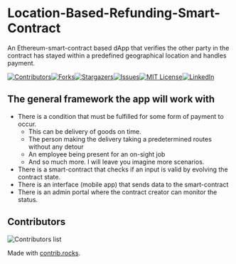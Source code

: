 # Location-Based-Refunding-Smart-Contract

An Ethereum-smart-contract based dApp that verifies the other party in the contract has stayed within a predefined geographical location and handles payment.

[![Contributors][contributors-shield]][contributors-url][![Forks][forks-shield]][forks-url][![Stargazers][stars-shield]][stars-url][![Issues][issues-shield]][issues-url][![MIT License][license-shield]][license-url][![LinkedIn][linkedin-shield]][linkedin-url]

## The general framework the app will work with

- There is a condition that must be fulfilled for some form of payment to occur.
  - This can be delivery of goods on time.
  - The person making the delivery taking a predetermined routes without any detour
  - An employee being present for an on-sight job
  - And so much more. I will leave you imagine more scenarios.
- There is a smart-contract that checks if an input is valid by evolving the contract state.
- There is an interface (mobile app) that sends data to the smart-contract
- There is an admin portal where the contract creator can monitor the status.

## Contributors

![Contributors list](https://contrib.rocks/image?repo=Hen0k/Location-Based-Refunding-Smart-Contract)

Made with [contrib.rocks](https://contrib.rocks).
<!-- MARKDOWN LINKS & IMAGES -->
<!-- https://www.markdownguide.org/basic-syntax/#reference-style-links -->
[contributors-shield]: https://img.shields.io/github/contributors/Hen0k/Location-Based-Refunding-Smart-Contract.svg?style=for-the-badge
[contributors-url]: https://github.com/Hen0k/Location-Based-Refunding-Smart-Contract/graphs/contributors
[forks-shield]: https://img.shields.io/github/forks/Hen0k/Location-Based-Refunding-Smart-Contract.svg?style=for-the-badge
[forks-url]: https://github.com/Hen0k/Location-Based-Refunding-Smart-Contract/network/members
[stars-shield]: https://img.shields.io/github/stars/Hen0k/Location-Based-Refunding-Smart-Contract.svg?style=for-the-badge
[stars-url]: https://github.com/Hen0k/Location-Based-Refunding-Smart-Contract/stargazers
[issues-shield]: https://img.shields.io/github/issues/Hen0k/Location-Based-Refunding-Smart-Contract.svg?style=for-the-badge
[issues-url]: https://github.com/Hen0k/Location-Based-Refunding-Smart-Contract/issues
[license-shield]: https://img.shields.io/github/license/Hen0k/Location-Based-Refunding-Smart-Contract.svg?style=for-the-badge
[license-url]: https://github.com/Hen0k/Location-Based-Refunding-Smart-Contract/blob/master/LICENSE.txt
[linkedin-shield]: https://img.shields.io/badge/-LinkedIn-black.svg?style=for-the-badge&logo=linkedin&colorB=555
[linkedin-url]: https://www.linkedin.com/in/henok-tilaye-b18840151/

